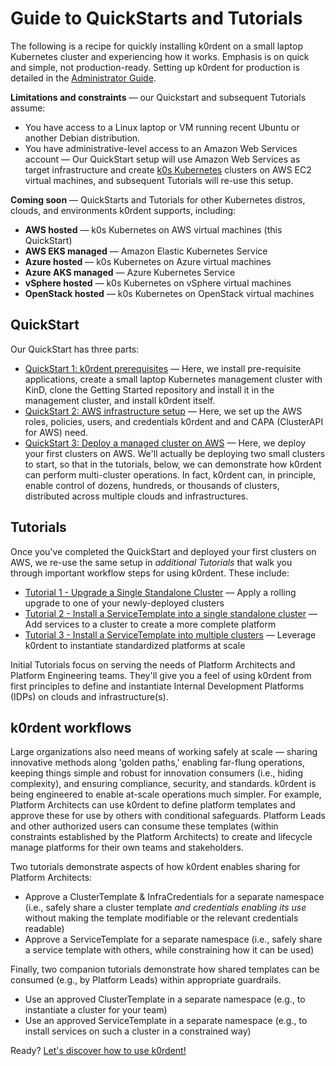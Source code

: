 # Guide to QuickStarts and Tutorials

The following is a recipe for quickly installing k0rdent on a small laptop Kubernetes cluster and experiencing how it works. Emphasis is on quick and simple, not production-ready. Setting up k0rdent for production is detailed in the [Administrator Guide]().

**Limitations and constraints** &mdash; our Quickstart and subsequent Tutorials assume:

* You have access to a Linux laptop or VM running recent Ubuntu or another Debian distribution.
* You have administrative-level access to an Amazon Web Services account &mdash; Our QuickStart setup will use Amazon Web Services as target infrastructure and create [k0s Kubernetes](https://k0sproject.io) clusters on AWS EC2 virtual machines, and subsequent Tutorials will re-use this setup.

**Coming soon** &mdash; QuickStarts and Tutorials for other Kubernetes distros, clouds, and environments k0rdent supports, including:

* **AWS hosted** &mdash; k0s Kubernetes on AWS virtual machines (this QuickStart)
* **AWS EKS managed** &mdash; Amazon Elastic Kubernetes Service 
* **Azure hosted** &mdash; k0s Kubernetes on Azure virtual machines
* **Azure AKS managed** &mdash; Azure Kubernetes Service
* **vSphere hosted** &mdash; k0s Kubernetes on vSphere virtual machines
* **OpenStack hosted** &mdash; k0s Kubernetes on OpenStack virtual machines

## QuickStart

Our QuickStart has three parts:

* [QuickStart 1: k0rdent prerequisites](quickstart_1_k0rdent_prerequisites.md) &mdash; Here, we install pre-requisite applications, create a small laptop Kubernetes management cluster with KinD, clone the Getting Started repository and install it in the management cluster, and install k0rdent itself.
* [QuickStart 2: AWS infrastructure setup](quickstart_2_aws_infra_setup.md) &mdash; Here, we set up the AWS roles, policies, users, and credentials k0rdent and and CAPA (ClusterAPI for AWS) need.
* [QuickStart 3: Deploy a managed cluster on AWS](quickstart_3_deploy_managed_cluster_aws.md) &mdash; Here, we deploy your first clusters on AWS. We'll actually be deploying two small clusters to start, so that in the tutorials, below, we can demonstrate how k0rdent can perform multi-cluster operations. In fact, k0rdent can, in principle, enable control of dozens, hundreds, or thousands of clusters, distributed across multiple clouds and infrastructures.

## Tutorials

Once you've completed the QuickStart and deployed your first clusters on AWS, we re-use the same setup in _additional Tutorials_ that walk you through important workflow steps for using k0rdent. These include:

* [Tutorial 1 - Upgrade a Single Standalone Cluster](tutorial_1_upgrade_single_cluster.md) &mdash; Apply a rolling upgrade to one of your newly-deployed clusters
* [Tutorial 2 - Install a ServiceTemplate into a single standalone cluster](tutorial_2_install_service_template_single_cluster.md) &mdash; Add services to a cluster to create a more complete platform
* [Tutorial 3 - Install a ServiceTemplate into multiple clusters](tutorial_3_install_service_template_into_multiple_clusters.md) &mdash; Leverage k0rdent to instantiate standardized platforms at scale

Initial Tutorials focus on serving the needs of Platform Architects and Platform Engineering teams. They'll give you a feel of using k0rdent from first principles to define and instantiate Internal Development Platforms (IDPs) on clouds and infrastructure(s). 

## k0rdent workflows

Large organizations also need means of working safely at scale &mdash; sharing innovative methods along 'golden paths,' enabling far-flung operations, keeping things simple and robust for innovation consumers (i.e., hiding complexity), and ensuring compliance, security, and standards. k0rdent is being engineered to enable at-scale operations much simpler. For example, Platform Architects can use k0rdent to define platform templates and approve these for use by others with conditional safeguards. Platform Leads and other authorized users can consume these templates (within constraints established by the Platform Architects) to create and lifecycle manage platforms for their own teams and stakeholders.

Two tutorials demonstrate aspects of how k0rdent enables sharing for Platform Architects:

* Approve a ClusterTemplate & InfraCredentials for a separate namespace (i.e., safely share a cluster template _and credentials enabling its use_ without making the template modifiable or the relevant credentials readable)
* Approve a ServiceTemplate for a separate namespace (i.e., safely share a service template with others, while constraining how it can be used)

Finally, two companion tutorials demonstrate how shared templates can be consumed (e.g., by Platform Leads) within appropriate guardrails.

* Use an approved ClusterTemplate in a separate namespace (e.g., to instantiate a cluster for your team)
* Use an approved ServiceTemplate in a separate namespace (e.g., to install services on such a cluster in a constrained way)

Ready? [Let's discover how to use k0rdent!]()

